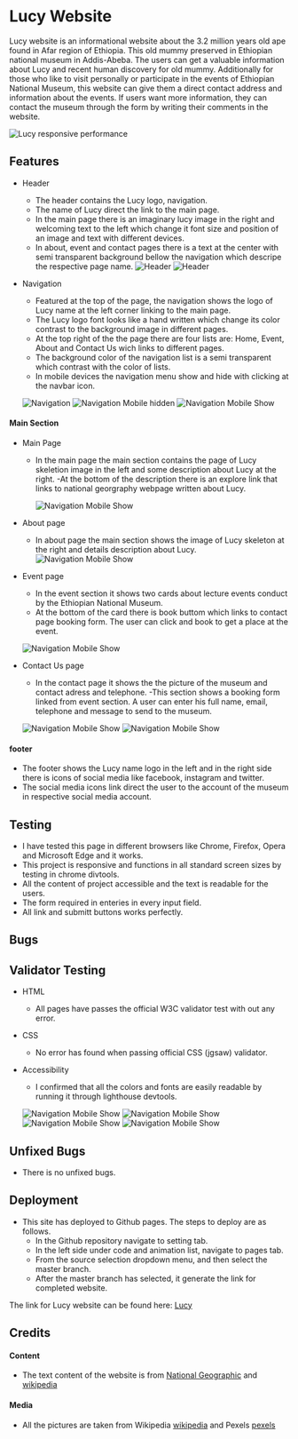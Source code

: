 # Lucy Website

Lucy website is an informational website about the 3.2 million years old ape found in Afar region of Ethiopia. This old mummy preserved in Ethiopian national museum in Addis-Abeba. 
The users can get a valuable information about Lucy and recent human discovery for old mummy. Additionally for those who like to visit personally or participate in the events of Ethiopian National Museum, this website can give them a direct contact address and information about the events. If users want more information, they can contact the museum through the form by writing their comments in the website.

![Lucy responsive performance](https://github.com/HabenMebrahtom/codeinstitute_lucy_project_01/blob/main/designs/Screenshot%20.png)

## Features 

* Header 

  - The header contains the Lucy logo, navigation.
  - The name of Lucy direct the link to the main page.
  - In the main page there is an imaginary lucy image in the right and welcoming text to the left which change it font size and position of an image and text with different devices.
  - In about, event and contact pages there is a text at the center with semi transparent background bellow the navigation which descripe the respective page name.
  ![Header](https://github.com/HabenMebrahtom/codeinstitute_lucy_project_01/blob/main/designs/header.png)
   ![Header](https://github.com/HabenMebrahtom/codeinstitute_lucy_project_01/blob/main/designs/events-header.png)

* Navigation 

  - Featured at the top of the page, the navigation shows the logo of Lucy name at the left corner linking to the main page. 
  - The Lucy logo font looks like a hand written which change its color contrast to the background image in different pages. 
  - At the top right of the the page there are four lists are: Home, Event, About and Contact Us wich links to different pages.
  - The background color of the navigation list is a semi transparent which contrast with the color of lists.
  - In mobile devices the navigation menu show and hide with clicking at the navbar icon.

   ![Navigation](https://github.com/HabenMebrahtom/codeinstitute_lucy_project_01/blob/main/designs/navigation.png) 
   ![Navigation Mobile hidden](https://github.com/HabenMebrahtom/codeinstitute_lucy_project_01/blob/main/designs/mobile-navigation.png) 
   ![Navigation Mobile Show](https://github.com/HabenMebrahtom/codeinstitute_lucy_project_01/blob/main/designs/mobile-nav-list.png) 


 
#### Main Section 

  * Main Page
    - In the main page the main section contains the page of Lucy skeletion image in the left and some description about Lucy at the right.
    -At the bottom of the description there is an explore link that links to national georgraphy webpage written about Lucy.

      ![Navigation Mobile Show](https://github.com/HabenMebrahtom/codeinstitute_lucy_project_01/blob/main/designs/section.png) 
    
  * About page 
    - In about page the main section shows the image of Lucy skeleton at the right and details description about Lucy. 
      ![Navigation Mobile Show](https://github.com/HabenMebrahtom/codeinstitute_lucy_project_01/blob/main/designs/about-section.png) 

  * Event page
    - In the event section it shows two cards about lecture events conduct by the Ethiopian National Museum. 
    - At the bottom of the card there is book buttom which links to contact page booking form. The user can click and book to get a place at the event.

    ![Navigation Mobile Show](https://github.com/HabenMebrahtom/codeinstitute_lucy_project_01/blob/main/designs/events-card.png) 

  * Contact Us page 
    - In the contact page it shows the the picture of the museum and contact adress and telephone.
    -This section shows a booking form linked from event section. A user can enter his full name, email,  telephone and message to send to the museum.

     ![Navigation Mobile Show](https://github.com/HabenMebrahtom/codeinstitute_lucy_project_01/blob/main/designs/adress.png) 
      ![Navigation Mobile Show](https://github.com/HabenMebrahtom/codeinstitute_lucy_project_01/blob/main/designs/form.png) 
   
#### footer 
  
  - The footer shows the Lucy name logo in the left and in the right side there is icons of social media like facebook, instagram and twitter.
  - The social media icons link direct the user to the account of the museum in respective social media account.


## Testing 
  - I have tested this page in different browsers like Chrome, Firefox, Opera and Microsoft Edge and it works.
  - This project is responsive and functions in all standard screen sizes by testing in chrome divtools.
  - All the content of project  accessible and the text is readable for the users. 
  - The form required in enteries in every input field. 
  - All link and submitt buttons works perfectly.


## Bugs





## Validator Testing 
 
  * HTML
    - All pages have passes the official W3C validator test with out any error.

  * CSS 
    - No error has found when passing official CSS (jgsaw) validator.

  * Accessibility 

    - I confirmed that all the colors and fonts are easily readable by running it through lighthouse devtools.
    
    ![Navigation Mobile Show](https://github.com/HabenMebrahtom/codeinstitute_lucy_project_01/blob/main/designs/index-seo.png)
    ![Navigation Mobile Show](https://github.com/HabenMebrahtom/codeinstitute_lucy_project_01/blob/main/designs/about-seo.png)
    ![Navigation Mobile Show](https://github.com/HabenMebrahtom/codeinstitute_lucy_project_01/blob/main/designs/event-seo.png)
    ![Navigation Mobile Show](https://github.com/HabenMebrahtom/codeinstitute_lucy_project_01/blob/main/designs/contact-seo.png)


## Unfixed Bugs

  - There is no unfixed bugs.

## Deployment 
    
  * This site has deployed to Github pages. The steps to deploy are as follows.
    - In the Github repository navigate to setting tab.
    - In the left side under code and animation list, navigate to pages tab.
    - From the source selection dropdown menu, and then select the master branch. 
    - After the master branch has selected, it generate the link for completed website.
    
The link for Lucy website can be found here: [Lucy](https://habenmebrahtom.github.io/codeinstitute_lucy_project_01/)

## Credits
   
#### Content

   - The text content of the website is from [National Geographic](https://www.nationalgeographic.com/) and [wikipedia](https://www.wikipedia.org/) 

#### Media 

  - All the pictures are taken from Wikipedia [wikipedia](https://www.wikipedia.org/) and Pexels [pexels](https://www.pexels.com/)
  

